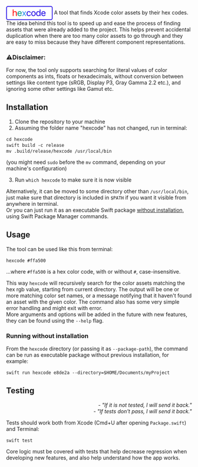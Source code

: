  
<img src="Tests/hexcodeTests/Resources/Assets.xcassets/hexcode_logo.imageset/hexcode_logo@3x.png" width=25% align="center">  
A tool that finds Xcode color assets by their hex codes. The idea behind this tool is to speed up and ease the process of finding assets that were already added to the project. This helps prevent accidental duplication when there are too many color assets to go through and they are easy to miss because they have different component representations.

### ⚠️Disclaimer:
For now, the tool only supports searching for literal values of color components as ints, floats or hexadecimals, without conversion between settings like content type (sRGB, Display P3, Gray Gamma 2.2 etc.), and ignoring some other settings like Gamut etc.  
## Installation
1. Clone the repository to your machine
2. Assuming the folder name "hexcode" has not changed, run in terminal:
```
cd hexcode
swift build -c release
mv .build/release/hexcode /usr/local/bin
```
(you might need `sudo` before the `mv` command, depending on your machine's configuration) 

3. Run `which hexcode` to make sure it is now visible  

Alternatively, it can be moved to some directory other than `/usr/local/bin`, just make sure that directory is included in `$PATH` if you want it visible from anywhere in terminal.  
Or you can just run it as an executable Swift package [without installation](#running-without-installation), using Swift Package Manager commands.
## Usage
The tool can be used like this from terminal:
```
hexcode #ffa500
```
...where `#ffa500` is a hex color code, with or without `#`, case-insensitive.  

This way `hexcode` will recursively search for the color assets matching the hex rgb value, starting from current directory. The output will be one or more matching color set names, or a message notifying that it haven't found an asset with the given color. The command also has some very simple error handling and might exit with error.  
More arguments and options will be added in the future with new features, they can be found using the `--help` flag.  
### Running without installation
From the `hexcode` directory (or passing it as `--package-path`), the command can be run as executable package without previous installation, for example:
```
swift run hexcode e8de2a --directory=$HOME/Documents/myProject
```
## Testing
<p align="right">
<i>- "If it is not tested, I will send it back."<br>
- "If tests don't pass, I will send it back."</i>
</p>

Tests should work both from Xcode (Cmd+U after opening `Package.swift`) and Terminal:  
```
swift test
```
Core logic must be covered with tests that help decrease regression when developing new features, and also help understand how the app works.
